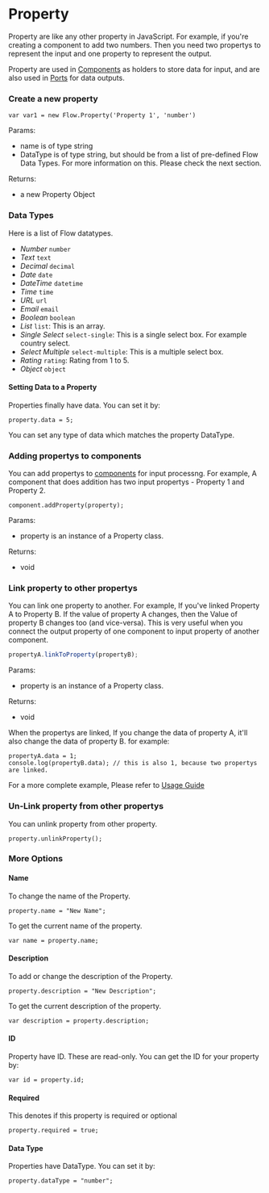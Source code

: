 # Property

Property are like any other property in JavaScript. For example, if you're creating a component to add two numbers. Then you need two propertys to represent the input and one property to represent the output. 

Property are used in [Components](../Component/README.md) as holders to store data for input, and are also used in [Ports](../Port/README.md) for data outputs. 

### Create a new property

```
var var1 = new Flow.Property('Property 1', 'number')
```

Params: 
- name is of type string
- DataType is of type string, but should be from a list of pre-defined Flow Data Types. For more information on this. Please check the next section.

Returns: 
- a new Property Object

### Data Types

Here is a list of Flow datatypes. 

- *Number*  `number`
- *Text* `text`
- *Decimal* `decimal`
- *Date*  `date`
- *DateTime*  `datetime`
- *Time* `time`
- *URL*  `url`
- *Email* `email`
- *Boolean* `boolean`
- *List*  `list`: This is an array.  
- *Single Select* `select-single`: This is a single select box. For example country select. 
- *Select Multiple*  `select-multiple`: This is a multiple select box.   
- *Rating*  `rating`: Rating from 1 to 5.
- *Object*  `object`

#### Setting Data to a Property

Properties finally have data. You can set it by: 

```
property.data = 5;
```

You can set any type of data which matches the property DataType. 

### Adding propertys to components

You can add propertys to [components](../Component/README.md) for input processng. For example, A component that does addition has two input propertys - Property 1 and Property 2. 

```
component.addProperty(property);
```

Params: 
- property is an instance of a Property class. 

Returns: 
- void


### Link property to other propertys

You can link one property to another. For example, If you've linked Property A to Property B. If the value of property A changes, then the Value of property B changes too (and vice-versa). This is very useful when you connect the output property of one component to input property of another component. 

```javascript
propertyA.linkToProperty(propertyB);
```

Params: 
- property is an instance of a Property class. 

Returns: 
- void

When the propertys are linked, If you change the data of property A, it'll also change the data of property B. for example: 

```
propertyA.data = 1;
console.log(propertyB.data); // this is also 1, because two propertys are linked. 
```

For a more complete example, Please refer to [Usage Guide](../usage/README.md)

### Un-Link property from other propertys

You can unlink property from other property.  

```
property.unlinkProperty();
```

### More Options

#### Name 

To change the name of the Property. 

```
property.name = "New Name";
```

To get the current name of the property.

```
var name = property.name;
```

#### Description 

To add or change the description of the Property. 

```
property.description = "New Description";
```

To get the current description of the property.

```
var description = property.description;
```

#### ID

Property have ID. These are read-only. You can get the ID for your property by:

```
var id = property.id;
```

#### Required

This denotes if this property is required or optional

```
property.required = true;
```

#### Data Type

Properties have DataType. You can set it by:

```
property.dataType = "number";
```





